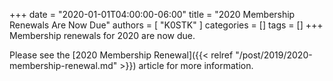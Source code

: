 +++
date = "2020-01-01T04:00:00-06:00"
title = "2020 Membership Renewals Are Now Due"
authors = [ "K0STK" ]
categories = []
tags = []
+++
Membership renewals for 2020 are now due.

Please see the
[2020 Membership Renewal]({{< relref "/post/2019/2020-membership-renewal.md" >}})
article for more information.
<!--more-->
